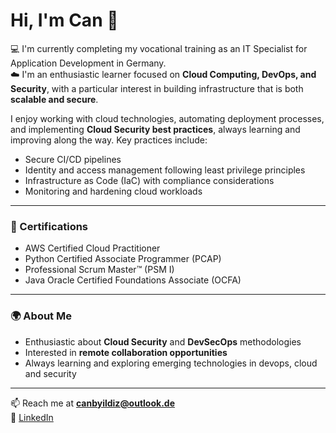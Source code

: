 # Hi, I'm Can 👋

💻 I'm currently completing my vocational training as an IT Specialist for Application Development in Germany.  
☁️ I'm an enthusiastic learner focused on **Cloud Computing, DevOps, and Security**, with a particular interest in building infrastructure that is both **scalable and secure**.

I enjoy working with cloud technologies, automating deployment processes, and implementing **Cloud Security best practices**, always learning and improving along the way. Key practices include:

- Secure CI/CD pipelines  
- Identity and access management following least privilege principles  
- Infrastructure as Code (IaC) with compliance considerations  
- Monitoring and hardening cloud workloads  

---

### 📜 Certifications
- AWS Certified Cloud Practitioner  
- Python Certified Associate Programmer (PCAP)  
- Professional Scrum Master™ (PSM I)  
- Java Oracle Certified Foundations Associate (OCFA)  

---

### 🌍 About Me
- Enthusiastic about **Cloud Security** and **DevSecOps** methodologies  
- Interested in **remote collaboration opportunities**  
- Always learning and exploring emerging technologies in devops, cloud and security  

---

📫 Reach me at **canbyildiz@outlook.de**  
🔗 [LinkedIn](https://www.linkedin.com/in/canyil)  
